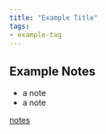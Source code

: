 ```yaml
---
title: "Example Title"
tags:
- example-tag
---
```

## Example Notes
- a note
- a note

[notes](obsidian://open?vault=content&file=quartz_template%2FExample_Notes%2FExample%20Notes)
